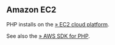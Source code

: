 Amazon EC2
----------

PHP installs on the
<a href="http://aws.amazon.com/ec2/" class="link external">» EC2 cloud platform</a>.

See also the
<a href="http://aws.amazon.com/sdkforphp/" class="link external">» AWS SDK for PHP</a>.
